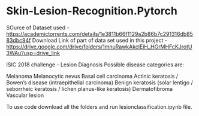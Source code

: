 # Skin-Lesion-Recognition.Pytorch

SOurce of Dataset used - https://academictorrents.com/details/1e3811b66f1129a2b86b7c291316db8583dbc94f
Download Link of part of data set used in this project - https://drive.google.com/drive/folders/1mnuRawkAkclEiH_HGrMHFcKJrotU3WAu?usp=drive_link

ISIC 2018 challenge - Lesion Diagnosis
Possible disease categories are:

Melanoma 
Melanocytic nevus 
Basal cell carcinoma 
Actinic keratosis / Bowen’s disease (intraepithelial carcinoma) 
Benign keratosis (solar lentigo / seborrheic keratosis / lichen planus-like keratosis) 
Dermatofibroma 
Vascular lesion 

To use code download all the folders and run lesionclassification.ipynb file.
